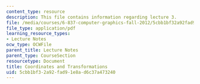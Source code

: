 ```yaml
---
content_type: resource
description: This file contains information regarding lecture 3.
file: /media/courses/6-837-computer-graphics-fall-2012/5cbb1bf32a92fad91e8ad6c37a473240_MIT6_837F12_Lec03.pdf
file_type: application/pdf
learning_resource_types:
- Lecture Notes
ocw_type: OCWFile
parent_title: Lecture Notes
parent_type: CourseSection
resourcetype: Document
title: Coordinates and Transformations
uid: 5cbb1bf3-2a92-fad9-1e8a-d6c37a473240
---
```

